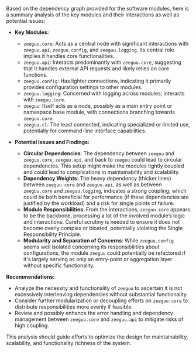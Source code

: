 Based on the dependency graph provided for the software modules, here is a summary analysis of the key modules and their interactions as well as potential issues:

- **Key Modules:**
  - `zeeguu.core`: Acts as a central node with significant interactions with `zeeguu.api`, `zeeguu.config`, and `zeeguu.logging`. Its central role implies it handles core functionalities.
  - `zeeguu.api`: Interacts predominantly with `zeeguu.core`, suggesting that it handles external API requests and likely relies on core functions.
  - `zeeguu.config`: Has lighter connections, indicating it primarily provides configuration settings to other modules.
  - `zeeguu.logging`: Concerned with logging across modules; interacts with `zeeguu.core`.
  - `zeeguu`: Itself acts as a node, possibly as a main entry point or namespace base module, with connections branching towards `zeeguu.core`.
  - `zeeguu.cl`: The least connected, indicating specialized or limited use, potentially for command-line interface capabilities.

- **Potential Issues and Findings:**
  - **Circular Dependencies**: The dependency between `zeeguu` and `zeeguu.core`, `zeeguu.api`, and back to `zeeguu` could lead to circular dependencies. This setup might make the modules tightly coupled and could lead to complications in maintainability and scalability. 
  - **Dependency Weights**: The heavy dependency (thicker lines) between `zeeguu.core` and `zeeguu.api`, as well as between `zeeguu.core` and `zeeguu.logging`, indicates a strong coupling, which could be both beneficial for performance (if these dependencies are justified by the workload) and a risk for single points of failure.
  - **Module Responsibilities**: From the interactions, `zeeguu.core` appears to be the backbone, processing a lot of the involved module’s logic and interactions. Careful scrutiny is needed to ensure it does not become overly complex or bloated, potentially violating the Single Responsibility Principle.
  - **Modularity and Separation of Concerns**: While `zeeguu.config` seems well isolated concerning its responsibilities about configurations, the module `zeeguu` could potentially be refactored if it's largely serving as only an entry-point or aggregation layer without specific functionality. 

**Recommendations:**
- Analyze the necessity and functionality of `zeeguu` to ascertain it is not excessively interleaving dependencies without substantial functionality.
- Consider further modularization or decoupling efforts on `zeeguu.core` to distribute responsibilities more evenly if feasible.
- Review and possibly enhance the error handling and dependency management between `zeeguu.core` and `zeeguu.api` to mitigate risks of high coupling. 

This analysis should guide efforts to optimize the design for maintainability, scalability, and functionality richness of the system.